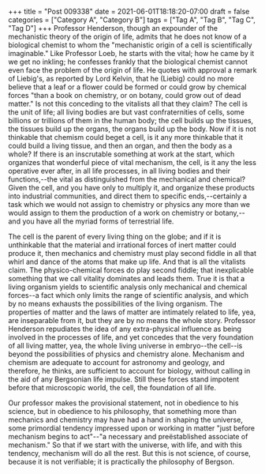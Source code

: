 +++
title = "Post 009338"
date = 2021-06-01T18:18:20-07:00
draft = false
categories = ["Category A", "Category B"]
tags = ["Tag A", "Tag B", "Tag C", "Tag D"]
+++
Professor Henderson, though an expounder of the mechanistic theory of the origin of life, admits that he does not know of a biological chemist to whom the "mechanistic origin of a cell is scientifically imaginable." Like Professor Loeb, he starts with the vital; how he came by it we get no inkling; he confesses frankly that the biological chemist cannot even face the problem of the origin of life. He quotes with approval a remark of Liebig's, as reported by Lord Kelvin, that he (Liebig) could no more believe that a leaf or a flower could be formed or could grow by chemical forces "than a book on chemistry, or on botany, could grow out of dead matter." Is not this conceding to the vitalists all that they claim? The cell is the unit of life; all living bodies are but vast confraternities of cells, some billions or trillions of them in the human body; the cell builds up the tissues, the tissues build up the organs, the organs build up the body. Now if it is not thinkable that chemism could beget a cell, is it any more thinkable that it could build a living tissue, and then an organ, and then the body as a whole? If there is an inscrutable something at work at the start, which organizes that wonderful piece of vital mechanism, the cell, is it any the less operative ever after, in all life processes, in all living bodies and their functions,--the vital as distinguished from the mechanical and chemical? Given the cell, and you have only to multiply it, and organize these products into industrial communities, and direct them to specific ends,--certainly a task which we would not assign to chemistry or physics any more than we would assign to them the production of a work on chemistry or botany,--and you have all the myriad forms of terrestrial life.

The cell is the parent of every living thing on the globe; and if it is unthinkable that the material and irrational forces of inert matter could produce it, then mechanics and chemistry must play second fiddle in all that whirl and dance of the atoms that make up life. And that is all the vitalists claim. The physico-chemical forces do play second fiddle; that inexplicable something that we call vitality dominates and leads them. True it is that a living organism yields to scientific analysis only mechanical and chemical forces--a fact which only limits the range of scientific analysis, and which by no means exhausts the possibilities of the living organism. The properties of matter and the laws of matter are intimately related to life, yea, are inseparable from it, but they are by no means the whole story. Professor Henderson repudiates the idea of any extra-physical influence as being involved in the processes of life, and yet concedes that the very foundation of all living matter, yea, the whole living universe in embryo--the cell--is beyond the possibilities of physics and chemistry alone. Mechanism and chemism are adequate to account for astronomy and geology, and therefore, he thinks, are sufficient to account for biology, without calling in the aid of any Bergsonian life impulse. Still these forces stand impotent before that microscopic world, the cell, the foundation of all life.

Our professor makes the provisional statement, not in obedience to his science, but in obedience to his philosophy, that something more than mechanics and chemistry may have had a hand in shaping the universe, some primordial tendency impressed upon or working in matter "just before mechanism begins to act"--"a necessary and preëstablished associate of mechanism." So that if we start with the universe, with life, and with this tendency, mechanism will do all the rest. But this is not science, of course, because it is not verifiable; it is practically the philosophy of Bergson.
